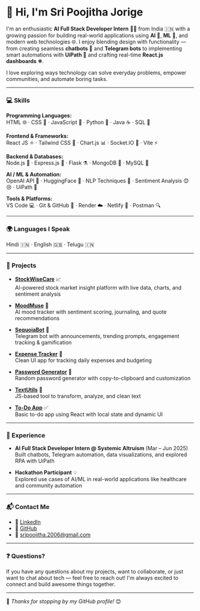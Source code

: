 # 👋 Hi, I'm Sri Poojitha Jorige

I'm an enthusiastic **AI Full Stack Developer Intern** 👩‍💻 from India 🇮🇳 with a growing passion for building real-world applications using **AI 🤖**, **ML 🧠**, and modern web technologies 🌐. I enjoy blending design with functionality — from creating seamless **chatbots 💬** and **Telegram bots** to implementing smart automations with **UiPath 🦾** and crafting real-time **React.js dashboards ⚛️**.

I love exploring ways technology can solve everyday problems, empower communities, and automate boring tasks.

---

### 💻 Skills

**Programming Languages:**  
HTML 🌐 · CSS 🎨 · JavaScript 📱 · Python 🐍 · Java ☕ · SQL 💾

**Frontend & Frameworks:**  
React JS ⚛️ · Tailwind CSS 💠 · Chart.js 📊 · Socket.IO 🔌 · Vite ⚡

**Backend & Databases:**  
Node.js 🔧 · Express.js 🚀 · Flask ⚗️ · MongoDB 🍃 · MySQL 💾

**AI / ML & Automation:**  
OpenAI API 💬 · HuggingFace 🤗 · NLP Techniques 📖 · Sentiment Analysis 😊😢 · UiPath 🦾

**Tools & Platforms:**  
VS Code 💻 · Git & GitHub 🐙 · Render ☁️ · Netlify 🚀 · Postman 🔍

---

### 🌍 Languages I Speak  
Hindi 🇮🇳 · English 🇬🇧 · Telugu 🇮🇳

---

### 🧠 Projects

- **[StockWiseCare](https://github.com/SriPoojitha31/StockWiseCare)** 📈  
  AI-powered stock market insight platform with live data, charts, and sentiment analysis

- **[MoodMuse](https://github.com/SriPoojitha31/MoodMuse)** 💬  
  AI mood tracker with sentiment scoring, journaling, and quote recommendations

- **[SequoiaBot](https://github.com/SriPoojitha31/SequoiaBot)** 🤖  
  Telegram bot with announcements, trending prompts, engagement tracking & gamification

- **[Expense Tracker](https://github.com/SriPoojitha31/expense-tracker)** 💸  
  Clean UI app for tracking daily expenses and budgeting

- **[Password Generator](https://github.com/SriPoojitha31/password-generator)** 🔐  
  Random password generator with copy-to-clipboard and customization

- **[TextUtils](https://github.com/SriPoojitha31/Textutils)** 📝  
  JS-based tool to transform, analyze, and clean text

- **[To-Do App](https://github.com/SriPoojitha31/to-do-using-react)** ✅  
  Basic to-do app using React with local state and dynamic UI

---

### 💼 Experience

- **AI Full Stack Developer Intern @ Systemic Altruism** (Mar – Jun 2025)  
  Built chatbots, Telegram automation, data visualizations, and explored RPA with UiPath

- **Hackathon Participant** 💡  
  Explored use cases of AI/ML in real-world applications like healthcare and community automation

---

### 📬 Contact Me

- 💼 [LinkedIn](www.linkedin.com/in/sri-poojitha-jorige-377270294)
- 🐙 [GitHub](https://github.com/SriPoojitha31)
- 📧 sripoojitha.2006@gmail.com

---

### ❓ Questions?

If you have any questions about my projects, want to collaborate, or just want to chat about tech — feel free to reach out! I'm always excited to connect and build awesome things together.

---

🔗 *Thanks for stopping by my GitHub profile!* 😊
